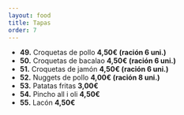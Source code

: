 ```yaml
---
layout: food
title: Tapas
order: 7
---
```


* **49.** Croquetas de pollo **4,50€ (ración 6 uni.)**
* **50.** Croquetas de bacalao **4,50€ (ración 6 uni.)**
* **51.** Croquetas de jamón **4,50€ (ración 6 uni.)**
* **52.** Nuggets de pollo **4,00€ (ración 8 uni.)**
* **53.** Patatas fritas **3,00€**
* **54.** Pincho all i oli **4,50€**
* **55.** Lacón **4,50€**